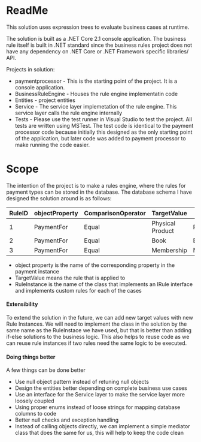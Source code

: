# ReadMe
This solution uses expression trees to evaluate business cases at runtime.

The solution is built as a .NET Core 2.1 console application. The business rule itself is built in .NET standard since the business rules project does not have any dependency on .NET Core or .NET Framework specific libraries/ API.

Projects in solution:
- paymentprocessor - This is the starting point of the project. It is a console application.
- BusinessRuleEngine - Houses the rule engine implementatin code
- Entities - project entities
- Service - The service layer implemetation of the rule engine. This service layer calls the rule engine internally
- Tests - Please use the test runner in Visual Studio to test the project. All tests are written using MSTest. The test code is identical to the payment processor code because initially this designed as the only starting point of the application, but later code was added to payment processor to make running the code easier.

# Scope
The intention of the project is to make a rules engine, where the rules for payment types can be stored in the database. The database schema I have designed the solution around is as follows:

| RuleID | objectProperty | ComparisonOperator |   TargetValue    |    RuleInstance     |
|--------|----------------|--------------------|------------------|---------------------|
|      1 | PaymentFor     | Equal              | Physical Product | PhysicalProductRule |
|      2 | PaymentFor     | Equal              | Book             | BookRule            |
|      3 | PaymentFor     | Equal              | Membership       | MembershipRule      |

- object property is the name of the corresponding property in the payment instance
- TargetValue means the rule that is applied to
- RuleInstance is the name of the class that implements an IRule interface and implements custom rules for each of the cases

#### Extensibility
To extend the solution in the future, we can add new target values with new Rule Instances. We will need to implement the class in the solution by the same name as the RuleInstace we have used, but that is better than adding if-else solutions to the business logic. This also helps to reuse code as we can reuse rule instances if two rules need the same logic to be executed.

#### Doing things better
A few things can be done better
- Use null object pattern instead of retuning null objects
- Design the entities better depending on complete business use cases
- Use an interface for the Service layer to make the service layer more loosely coupled
- Using proper enums instead of loose strings for mapping database columns to code
- Better null checks and exception handling
- Instead of calling objects directly, we can implement a simple mediator class that does the same for us, this will help to keep the code clean
